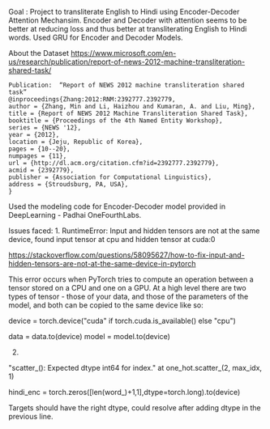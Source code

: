 
Goal : Project to transliterate English to Hindi using Encoder-Decoder Attention Mechansim.
Encoder and Decoder with attention seems to be better at reducing loss and thus better at transliterating English to Hindi words.
Used GRU for Encoder and Decoder Models.



About the Dataset
https://www.microsoft.com/en-us/research/publication/report-of-news-2012-machine-transliteration-shared-task/

```
Publication:  “Report of NEWS 2012 machine transliteration shared task”
@inproceedings{Zhang:2012:RNM:2392777.2392779,
author = {Zhang, Min and Li, Haizhou and Kumaran, A. and Liu, Ming},
title = {Report of NEWS 2012 Machine Transliteration Shared Task},
booktitle = {Proceedings of the 4th Named Entity Workshop},
series = {NEWS '12},
year = {2012},
location = {Jeju, Republic of Korea},
pages = {10--20},
numpages = {11},
url = {http://dl.acm.org/citation.cfm?id=2392777.2392779},
acmid = {2392779},
publisher = {Association for Computational Linguistics},
address = {Stroudsburg, PA, USA},
}
```

Used the modeling code for Encoder-Decoder model provided in DeepLearning - Padhai OneFourthLabs.

Issues faced:
1.
RuntimeError: Input and hidden tensors are not at the same device, found input tensor at cpu and hidden tensor at cuda:0

https://stackoverflow.com/questions/58095627/how-to-fix-input-and-hidden-tensors-are-not-at-the-same-device-in-pytorch

This error occurs when PyTorch tries to compute an operation between a tensor stored on a CPU and one on a GPU. At a high level there are two types of tensor - those of your data, and those of the parameters of the model, and both can be copied to the same device like so:

device = torch.device("cuda" if torch.cuda.is_available() else "cpu")

data = data.to(device)
model = model.to(device)

2.
"scatter_(): Expected dtype int64 for index." at one_hot.scatter_(2, max_idx, 1) 

hindi_enc = torch.zeros([len(word_)+1,1],dtype=torch.long).to(device)

Targets should have the right dtype, could resolve after adding dtype in the previous line.

